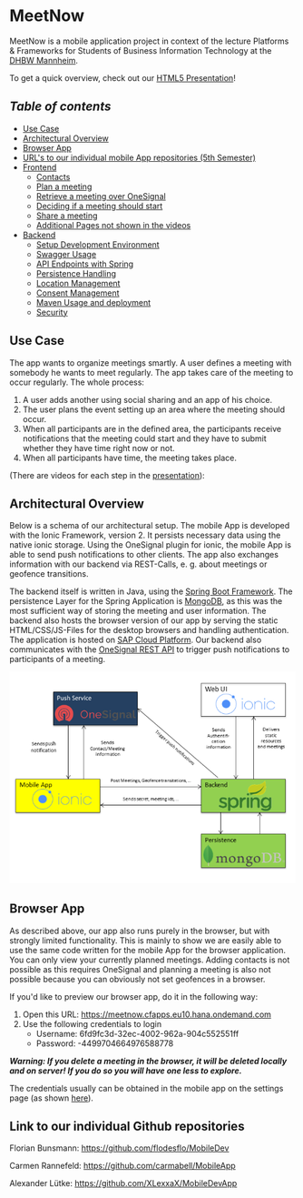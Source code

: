 # MeetNow

MeetNow is a mobile application project in context of the lecture Platforms & Frameworks for Students of Business 
Information Technology at the [DHBW Mannheim](https://www.dhbw-mannheim.de/).

To get a quick overview, check out our 
[HTML5 Presentation](http://htmlpreview.github.io/?https://github.com/XLexxaX/MeetNow/blob/master/presentation/presentation.html)!

## _Table of contents_
- [Use Case](#use-case)
- [Architectural Overview](#architectural-overview)
- [Browser App](#browser-app)
- [URL's to our individual mobile App repositories (5th Semester)](#link-to-our-individual-github-repositories)
- [Frontend](./mobileApp/README.md)
    + [Contacts](./mobileApp/README.md#contacts)
    + [Plan a meeting](./mobileApp/README.md#plan-a-meeting)
    + [Retrieve a meeting over OneSignal](./mobileApp/README.md#retrive-a-meeting-over-OneSignal)
    + [Deciding if a meeting should start](./mobileApp/README.md#deciding-if-a-meeting-should-start)
    + [Share a meeting](./mobileApp/README.md#share-a-meeting)
    + [Additional Pages not shown in the videos](./mobileApp/README.md#additional-pages-not-shown-in-the-videos)
- [Backend](./backend/README.md)
    + [Setup Development Environment](./backend/README.md#setup-development-environment)
    + [Swagger Usage](./backend/README.md#swagger-usage)
    + [API Endpoints with Spring](./backend/README.md#api-endpoints-with-spring)
    + [Persistence Handling](./backend/README.md#persistencehandling)
    + [Location Management](./backend/README.md#location-management)
    + [Consent Management](./backend/README.md#consent-management)
    + [Maven Usage and deployment](./backend/README.md#maven-usage-and-deployment)
    + [Security](./backend/README.md#security)

## Use Case

The app wants to organize meetings smartly. A user defines a meeting with somebody he wants to meet regularly. The app
takes care of the meeting to occur regularly. The whole process:

1. A user adds another using social sharing and an app of his choice.
2. The user plans the event setting up an area where the meeting should occur.
3. When all participants are in the defined area, the participants receive notifications that the meeting could start
and they have to submit whether they have time right now or not.
4. When all participants have time, the meeting takes place.

 (There are videos for each step in the 
[presentation](http://htmlpreview.github.io/?https://github.com/XLexxaX/MeetNow/blob/master/presentation/presentation.html)):

## Architectural Overview
Below is a schema of our architectural setup. 
The mobile App is developed with the Ionic Framework, version 2. It persists necessary data using the native ionic 
storage. Using the OneSignal plugin for ionic, the mobile App is able to send push notifications to other clients. 
The app also exchanges information with our backend via REST-Calls, e. g. about meetings or geofence transitions. 

The backend itself is written in Java, using the [Spring Boot Framework](https://projects.spring.io/spring-boot/). 
The persistence Layer for the Spring Application 
is [MongoDB](https://www.mongodb.com/), as this was the most sufficient way of storing the meeting and user information. 
The backend also hosts the browser version of our app by serving the static HTML/CSS/JS-Files for the desktop browsers 
and handling 
authentication. The application is hosted on [SAP Cloud Platform](https://cloudplatform.sap.com/index.html). Our 
backend also communicates with the [OneSignal REST API](https://documentation.onesignal.com/v3.0/reference) to trigger
push notifications to participants of a meeting.

![Architectural Overview](./Architecture_Overview.png "Architecture of the whole MeetNow application")

## Browser App
As described above, our app also runs purely in the browser, but with strongly limited functionality. This is mainly
to show we are easily able to use the same code written for the mobile App for the browser application.
You can only view your currently planned meetings. Adding contacts is not possible as this requires OneSignal and 
planning a meeting is also not possible because you can obviously not set geofences in a browser. 

If you'd like to preview our browser app, do it in the following way:
1. Open this URL: https://meetnow.cfapps.eu10.hana.ondemand.com
2. Use the following credentials to login
    - Username: 6fd9fc3d-32ec-4002-962a-904c552551ff
    - Password: -4499704664976588778

**_Warning: If you delete a meeting in the browser, it will be deleted locally and on server! If you do so you will have
one less to explore._**

The credentials usually can be obtained in the mobile app on the settings page (as shown [here](TODO)).

## Link to our individual Github repositories
Florian Bunsmann: https://github.com/flodesflo/MobileDev

Carmen Rannefeld: https://github.com/carmabell/MobileApp

Alexander Lütke: https://github.com/XLexxaX/MobileDevApp
